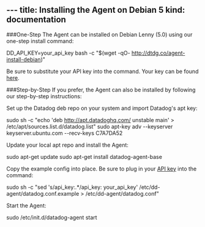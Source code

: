 --- title: Installing the Agent on Debian 5
kind: documentation
---

###One-Step
The Agent can be installed on Debian Lenny (5.0) using our one-step install command: <br/>

DD_API_KEY=your_api_key bash -c "$(wget -qO- http://dtdg.co/agent-install-debian)"

Be sure to substitute your API key into the command. Your key can be found <a href="https://app.datadoghq.com/account/settings#api">here</a>.

###Step-by-Step
If you prefer, the Agent can also be installed by following our step-by-step instructions:

Set up the Datadog deb repo on your system and import Datadog's apt key:

sudo sh -c "echo 'deb http://apt.datadoghq.com/ unstable main' > /etc/apt/sources.list.d/datadog.list"
sudo apt-key adv --keyserver keyserver.ubuntu.com --recv-keys C7A7DA52

Update your local apt repo and install the Agent:

sudo apt-get update
sudo apt-get install datadog-agent-base

Copy the example config into place. Be sure to plug in your <a href="https://app.datadoghq.com/account/settings#api">API key</a> into the command:

sudo sh -c "sed 's/api_key:.*/api_key: your_api_key' /etc/dd-agent/datadog.conf.example > /etc/dd-agent/datadog.conf"

Start the Agent:

sudo /etc/init.d/datadog-agent start

